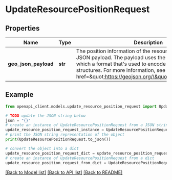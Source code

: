 # UpdateResourcePositionRequest


## Properties

Name | Type | Description | Notes
------------ | ------------- | ------------- | -------------
**geo_json_payload** | **str** | The position information of the resource, displayed as a JSON payload. The payload uses the GeoJSON format, which a format that&#39;s used to encode geographic data structures. For more information, see &lt;a href&#x3D;\&quot;https://geojson.org/\&quot;&gt;GeoJSON&lt;/a&gt;. | [optional] 

## Example

```python
from openapi_client.models.update_resource_position_request import UpdateResourcePositionRequest

# TODO update the JSON string below
json = "{}"
# create an instance of UpdateResourcePositionRequest from a JSON string
update_resource_position_request_instance = UpdateResourcePositionRequest.from_json(json)
# print the JSON string representation of the object
print(UpdateResourcePositionRequest.to_json())

# convert the object into a dict
update_resource_position_request_dict = update_resource_position_request_instance.to_dict()
# create an instance of UpdateResourcePositionRequest from a dict
update_resource_position_request_from_dict = UpdateResourcePositionRequest.from_dict(update_resource_position_request_dict)
```
[[Back to Model list]](../README.md#documentation-for-models) [[Back to API list]](../README.md#documentation-for-api-endpoints) [[Back to README]](../README.md)


